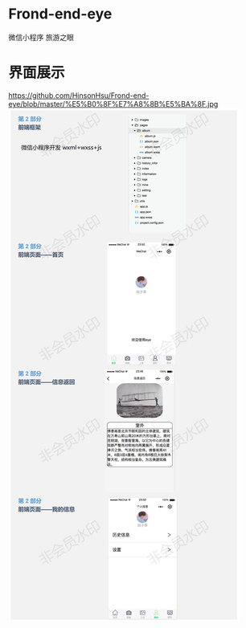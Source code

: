 # Frond-end-eye
微信小程序 旅游之眼

# 界面展示
https://github.com/HinsonHsu/Frond-end-eye/blob/master/%E5%B0%8F%E7%A8%8B%E5%BA%8F.jpg
![Image text](https://github.com/HinsonHsu/Frond-end-eye/blob/master/%E5%B0%8F%E7%A8%8B%E5%BA%8F.jpg)
